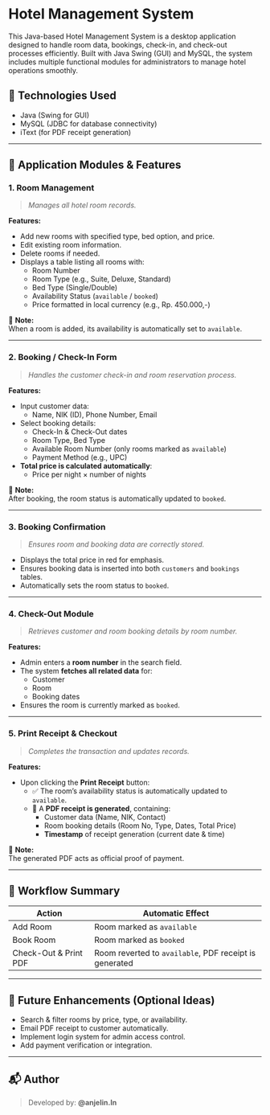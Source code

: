 # Hotel Management System

This Java-based Hotel Management System is a desktop application designed to handle room data, bookings, check-in, and check-out processes efficiently. Built with Java Swing (GUI) and MySQL, the system includes multiple functional modules for administrators to manage hotel operations smoothly.

## 🔧 Technologies Used

- Java (Swing for GUI)
- MySQL (JDBC for database connectivity)
- iText (for PDF receipt generation)

---

## 📁 Application Modules & Features

### 1. **Room Management**
> _Manages all hotel room records._

**Features:**
- Add new rooms with specified type, bed option, and price.
- Edit existing room information.
- Delete rooms if needed.
- Displays a table listing all rooms with:
  - Room Number
  - Room Type (e.g., Suite, Deluxe, Standard)
  - Bed Type (Single/Double)
  - Availability Status (`available` / `booked`)
  - Price formatted in local currency (e.g., Rp. 450.000,-)

📝 **Note:**  
When a room is added, its availability is automatically set to `available`.

---

### 2. **Booking / Check-In Form**
> _Handles the customer check-in and room reservation process._

**Features:**
- Input customer data:
  - Name, NIK (ID), Phone Number, Email
- Select booking details:
  - Check-In & Check-Out dates
  - Room Type, Bed Type
  - Available Room Number (only rooms marked as `available`)
  - Payment Method (e.g., UPC)
- **Total price is calculated automatically**:
  - Price per night × number of nights

📝 **Note:**  
After booking, the room status is automatically updated to `booked`.

---

### 3. **Booking Confirmation**
> _Ensures room and booking data are correctly stored._

- Displays the total price in red for emphasis.
- Ensures booking data is inserted into both `customers` and `bookings` tables.
- Automatically sets the room status to `booked`.

---

### 4. **Check-Out Module**
> _Retrieves customer and room booking details by room number._

**Features:**
- Admin enters a **room number** in the search field.
- The system **fetches all related data** for:
  - Customer
  - Room
  - Booking dates
- Ensures the room is currently marked as `booked`.

---

### 5. **Print Receipt & Checkout**
> _Completes the transaction and updates records._

**Features:**
- Upon clicking the **Print Receipt** button:
  - ✅ The room’s availability status is automatically updated to `available`.
  - 📄 A **PDF receipt is generated**, containing:
    - Customer data (Name, NIK, Contact)
    - Room booking details (Room No, Type, Dates, Total Price)
    - **Timestamp** of receipt generation (current date & time)

📝 **Note:**  
The generated PDF acts as official proof of payment.

---

## 📌 Workflow Summary

| Action                 | Automatic Effect                                         
|------------------------|---------------------------------------------------------
| Add Room               | Room marked as `available`                              
| Book Room              | Room marked as `booked`                                 
| Check-Out & Print PDF  | Room reverted to `available`, PDF receipt is generated 

---

## 📎 Future Enhancements (Optional Ideas)

- Search & filter rooms by price, type, or availability.
- Email PDF receipt to customer automatically.
- Implement login system for admin access control.
- Add payment verification or integration.

---

## 📬 Author

> Developed by: **@anjelin.ln**   
